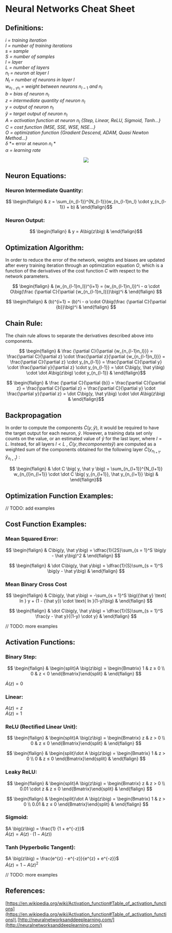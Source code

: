 # Neural Networks Cheat Sheet

## Definitions:
*i = training iteration*\
*I = number of training iterations*\
*s = sample*\
*S = number of samples*\
*l = layer*\
*L = number of layers*\
$n_l$ *= neuron at layer l*\
$N_l$ *= number of neurons in layer l*\
$w_{n_{l-1}n_l}$ *= weight between neurons* $n_{l-1}$ *and* $n_l$\
$b$ *= bias of neuron* $n_l$\
$z$ *= intermediate quantity of neuron* $n_l$\
$y$ *= output of neuron* $n_l$\
$\hat y$ *= target output of neuron* $n_l$\
$A$ *= activation function at neuron* $n_l$ *{Step, Linear, ReLU, Sigmoid, Tanh...}*\
$C$ *= cost function {MSE, SSE, WSE, NSE...}*\
$O$ *= optimization function {Gradient Descend, ADAM, Quasi Newton Method...}*\
$δ$ *= error at neuron $n_l$ *\
$α$ *= learning rate*

<p align="center">
  <img src="https://github.com/alejandrofsevilla/neural_network_notes/assets/110661590/2522d49c-d13d-4544-b7bb-59072d4dabf4" />
</p>

## Neuron Equations:
### Neuron Intermediate Quantity:
$$ \begin{flalign} & z = \sum_{n_{l-1}}^{N_{l-1}}(w_{n_{l-1}n_l} \cdot y_{n_{l-1}} + b) & \end{flalign}$$
### Neuron Output:
$$ \begin{flalign} & y = A\big(z\big) & \end{flalign}$$

## Optimization Algorithm:
In order to reduce the error of the network, weights and biases are updated after every training iteration through an optimization equation $O$, which is a function of the derivatives of the cost function $C$ with respect to the network parameters.

$$ \begin{flalign} &
(w_{n_{l-1}n_l})^{i+1} = (w_{n_{l-1}n_l})^i - α \cdot O\big(\frac {\partial C}{\partial {w_{n_{l-1}n_l}}}\big)^i
& \end{flalign} $$

$$ \begin{flalign} &
(b)^{i+1} = (b)^i - α \cdot O\big(\frac {\partial C}{\partial {b}}\big)^i
& \end{flalign} $$

## Chain Rule:
The chain rule allows to separate the derivatives described above into components.

$$ \begin{flalign} &
\frac {\partial C}{\partial {w_{n_{l-1}n_l}}} 
= \frac{\partial C}{\partial z} \cdot \frac{\partial z}{\partial {w_{n_{l-1}n_l}}}
= \frac{\partial C}{\partial z} \cdot y_{n_{l-1}}
= \frac{\partial C}{\partial y} \cdot \frac{\partial y}{\partial z} \cdot y_{n_{l-1}}
= \dot C\big(y, \hat y\big) \cdot \dot A\big(z\big) \cdot y_{n_{l-1}}
& \end{flalign}$$

$$ \begin{flalign} &
\frac {\partial C}{\partial {b}} 
= \frac{\partial C}{\partial z}
= \frac{\partial C}{\partial z}
= \frac{\partial C}{\partial y} \cdot \frac{\partial y}{\partial z}
= \dot C\big(y, \hat y\big) \cdot \dot A\big(z\big)
& \end{flalign}$$

## Backpropagation
In order to compute the components $\dot C \big(y, \hat y\big)$, it would be required to have the target output for each neuron, $\hat y$. However, a training data set only counts on the value, or an estimated value of $\hat y$ for the last layer, where $l = L$. Instead, for all layers  $l < L$ , $\dot C \big(y, the components \hat y\big)$ are computed as a weighted sum of the components obtained for the following layer $\dot C \big(y_{n_{l+1}}, \hat y_{n_{l+1}}\big)$ :

$$ \begin{flalign} &
\dot C \big( y, \hat y \big) = \sum_{n_{l+1}}^{N_{l+1}} w_{n_{l}n_{l+1}} \cdot \dot C \big( y_{n_{l+1}}, \hat y_{n_{l+1}} \big) 
& \end{flalign}$$

## Optimization Function Examples:
// TODO: add examples

## Cost Function Examples:
### Mean Squared Error:

$$ \begin{flalign} &
C\big(y, \hat y\big) = \dfrac{1}{2S}\sum_{s = 1}^S \big(y - \hat y\big)^2
& \end{flalign} $$

$$ \begin{flalign} &
\dot C\big(y, \hat y\big) = \dfrac{1}{S}\sum_{s = 1}^S \big(y - \hat y\big)
& \end{flalign} $$

### Mean Binary Cross Cost
$$ \begin{flalign} &
C\big(y, \hat y\big) = -\sum_{s = 1}^S \big({\hat y} \text{ ln } y + (1 - {\hat y}) \cdot \text{ ln }(1-y)\big)
& \end{flalign} $$

$$ \begin{flalign} &
\dot C\big(y, \hat y\big) = \dfrac{1}{S}\sum_{s = 1}^S \frac{y - \hat y}{(1-y) \cdot y}
& \end{flalign} $$

// TODO: more examples

## Activation Functions:
### Binary Step:
$$ \begin{flalign} &
\begin{split}A \big(z\big) = \begin{Bmatrix} 1 & z ≥ 0 \\
 0 & z < 0 \end{Bmatrix}\end{split}
& \end{flalign} $$

$\dot A \big(z\big) = 0$

### Linear:
$A \big(z\big) = z$\
$\dot A \big(z\big) = 1$

### ReLU (Rectified Linear Unit):
$$ \begin{flalign} &
\begin{split}A \big(z\big) = \begin{Bmatrix} z & z > 0 \\
 0 & z ≤ 0 \end{Bmatrix}\end{split}
& \end{flalign} $$

$$ \begin{flalign} &
\begin{split}\dot A \big(z\big) = \begin{Bmatrix} 1 & z > 0 \\
 0 & z ≤ 0 \end{Bmatrix}\end{split}
& \end{flalign} $$

### Leaky ReLU:
$$ \begin{flalign} &
\begin{split}A \big(z\big) = \begin{Bmatrix} z & z > 0 \\
 0.01 \cdot z & z ≤ 0 \end{Bmatrix}\end{split}
& \end{flalign} $$

$$ \begin{flalign} &
\begin{split}\dot A \big(z\big) = \begin{Bmatrix} 1 & z > 0 \\
 0.01 & z ≤ 0 \end{Bmatrix}\end{split}
& \end{flalign} $$

### Sigmoid:
$A \big(z\big) = \frac{1} {1 + e^{-z}}$\
$\dot A \big(z\big) = A(z) \cdot (1-A(z))$

### Tanh (Hyperbolic Tangent):
$A \big(z\big) = \frac{e^{z} - e^{-z}}{e^{z} + e^{-z}}$\
$\dot A \big(z\big) = 1 - {A(z)}^2$

// TODO: more examples

## References:
[https://en.wikipedia.org/wiki/Activation_function#Table_of_activation_functions](https://en.wikipedia.org/wiki/Activation_function#Table_of_activation_functions)\
[http://neuralnetworksanddeeplearning.com/](http://neuralnetworksanddeeplearning.com/)

